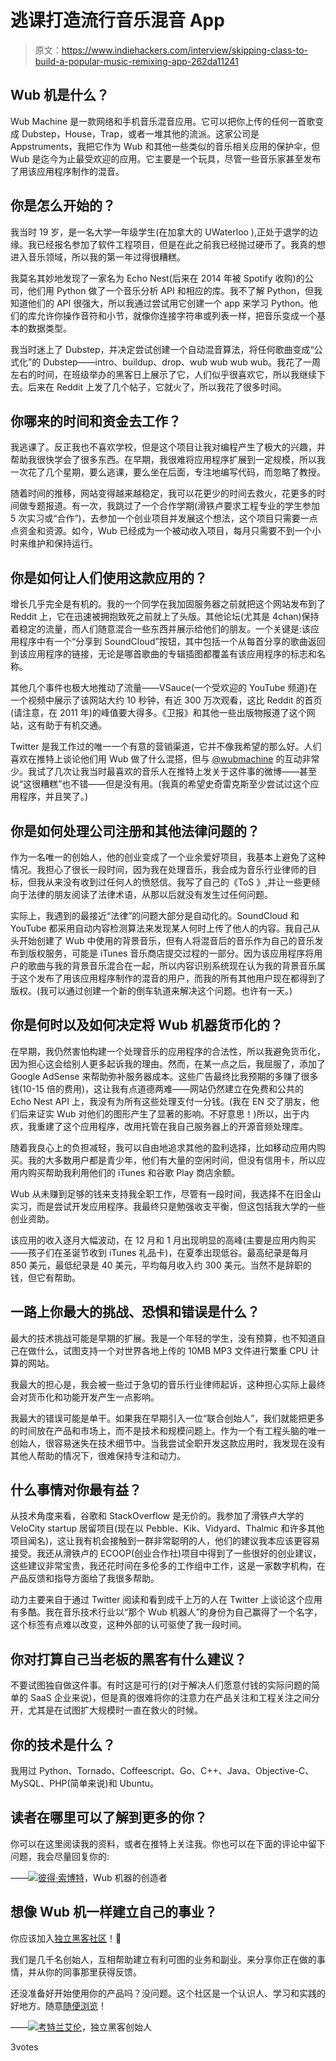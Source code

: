 # 逃课打造流行音乐混音 App

> 原文：<https://www.indiehackers.com/interview/skipping-class-to-build-a-popular-music-remixing-app-262da11241>

## Wub 机是什么？

Wub Machine 是一款网络和手机音乐混音应用。它可以把你上传的任何一首歌变成 Dubstep，House，Trap，或者一堆其他的流派。这家公司是 Appstruments，我把它作为 Wub 和其他一些类似的音乐相关应用的保护伞，但 Wub 是迄今为止最受欢迎的应用。它主要是一个玩具，尽管一些音乐家甚至发布了用该应用程序制作的混音。

## 你是怎么开始的？

我当时 19 岁，是一名大学一年级学生(在加拿大的 UWaterloo ),正处于退学的边缘。我已经报名参加了软件工程项目，但是在此之前我已经抛过硬币了。我真的想进入音乐领域，所以我的第一年过得很糟糕。

我莫名其妙地发现了一家名为 Echo Nest(后来在 2014 年被 Spotify 收购)的公司，他们用 Python 做了一个音乐分析 API 和相应的库。我不了解 Python，但我知道他们的 API 很强大，所以我通过尝试用它创建一个 app 来学习 Python。他们的库允许你操作音符和小节，就像你连接字符串或列表一样，把音乐变成一个基本的数据类型。

我当时迷上了 Dubstep，并决定尝试创建一个自动混音算法，将任何歌曲变成“公式化”的 Dubstep——intro、buildup、drop、wub wub wub wub。我花了一周左右的时间，在班级举办的黑客日上展示了它，人们似乎很喜欢它，所以我继续下去。后来在 Reddit 上发了几个帖子，它就火了，所以我花了很多时间。

## 你哪来的时间和资金去工作？

我逃课了。反正我也不喜欢学校，但是这个项目让我对编程产生了极大的兴趣，并帮助我很快学会了很多东西。在早期，我很难将应用程序扩展到一定规模，所以我一次花了几个星期，要么逃课，要么坐在后面，专注地编写代码，而忽略了教授。

随着时间的推移，网站变得越来越稳定，我可以花更少的时间去救火，花更多的时间做专题报道。有一次，我跳过了一个合作学期(滑铁卢要求工程专业的学生参加 5 次实习或“合作”)，去参加一个创业项目并发展这个想法，这个项目只需要一点点资金和资源。如今，Wub 已经成为一个被动收入项目，每月只需要不到一个小时来维护和保持运行。

## 你是如何让人们使用这款应用的？

增长几乎完全是有机的。我的一个同学在我加固服务器之前就把这个网站发布到了 Reddit 上，它在迅速被拥抱致死之前就上了头版。其他论坛(尤其是 4chan)保持着稳定的流量，而人们随意混合一些东西并展示给他们的朋友。一个关键是:该应用程序中有一个“分享到 SoundCloud”按钮，其中包括一个从每首分享的歌曲返回到该应用程序的链接，无论是哪首歌曲的专辑插图都覆盖有该应用程序的标志和名称。

其他几个事件也极大地推动了流量——VSauce(一个受欢迎的 YouTube 频道)在一个视频中展示了该网站大约 10 秒钟，有近 300 万次观看，这比 Reddit 的首页(请注意，在 2011 年)的峰值要大得多。《卫报》和其他一些出版物报道了这个网站，这有助于有机交通。

Twitter 是我工作过的唯一一个有意的营销渠道，它并不像我希望的那么好。人们喜欢在推特上谈论他们用 Wub 做了什么混搭，但与 [@wubmachine](https://twitter.com/wubmachine) 的互动非常少。我试了几次让我当时最喜欢的音乐人在推特上发关于这件事的微博——甚至说“这很糟糕”也不错——但是没有用。(我真的希望史奇雷克斯至少尝试过这个应用程序，并且笑了。)

## 你是如何处理公司注册和其他法律问题的？

作为一名唯一的创始人，他的创业变成了一个业余爱好项目，我基本上避免了这种情况。我担心了很长一段时间，因为我在处理音乐，我会成为音乐行业律师的目标，但我从来没有收到过任何人的愤怒信。我写了自己的《ToS 》,并让一些更倾向于法律的朋友阅读了法律术语，从那以后就没有发生过任何问题。

实际上，我遇到的最接近“法律”的问题大部分是自动化的。SoundCloud 和 YouTube 都采用自动内容检测算法来发现某人何时上传了他人的内容。我自己从头开始创建了 Wub 中使用的背景音乐，但有人将混音后的音乐作为自己的音乐发布到版权服务，可能是 iTunes 音乐商店提交过程的一部分。因为该应用程序将用户的歌曲与我的背景音乐混合在一起，所以内容识别系统现在认为我的背景音乐属于这个发布了用该应用程序制作的混音的用户，而我的所有其他用户现在都得到了版权。(我可以通过创建一个新的倒车轨道来解决这个问题。也许有一天。)

## 你是何时以及如何决定将 Wub 机器货币化的？

在早期，我仍然害怕构建一个处理音乐的应用程序的合法性，所以我避免货币化，因为担心这会给别人更多起诉我的理由。然而，在某一点之后，我屈服了，添加了 Google AdSense 来帮助弥补服务器成本。这些广告最终比我预期的多赚了很多钱(10-15 倍的费用)，这让我有点道德两难——网站仍然建立在免费和公共的 Echo Nest API 上，我没有为所有这些处理支付一分钱。(我在 EN 交了朋友，他们后来证实 Wub 对他们的图形产生了显著的影响。不好意思！)所以，出于内疚，我重建了这个应用程序，改用托管在我自己服务器上的开源音频处理库。

随着我良心上的负担减轻，我可以自由地追求其他的盈利选择，比如移动应用内购买。我的大多数用户都是青少年，他们有大量的空闲时间，但没有信用卡，所以应用内购买帮助我利用他们的 iTunes 和谷歌 Play 商店余额。

Wub 从未赚到足够的钱来支持我全职工作，尽管有一段时间，我选择不在旧金山实习，而是尝试开发应用程序。我最终只是勉强收支平衡，但这包括我大学的一些创业资助。

该应用的收入逐月大幅波动，在 12 月和 1 月出现明显的高峰(主要是应用内购买——孩子们在圣诞节收到 iTunes 礼品卡)，在夏季出现低谷。最高纪录是每月 850 美元，最低纪录是 40 美元，平均每月收入约 300 美元。当然不是辞职的钱，但它有帮助。

## 一路上你最大的挑战、恐惧和错误是什么？

最大的技术挑战可能是早期的扩展。我是一个年轻的学生，没有预算，也不知道自己在做什么，试图支持一个对世界各地上传的 10MB MP3 文件进行繁重 CPU 计算的网站。

我最大的担心是，我会被一些过于急切的音乐行业律师起诉，这种担心实际上最终会对货币化和功能开发产生一点影响。

我最大的错误可能是单干。如果我在早期引入一位“联合创始人”，我们就能把更多的时间放在产品和市场上，而不是技术和规模问题上。作为一个有工程头脑的唯一创始人，很容易迷失在技术细节中。当我尝试全职开发这款应用时，我发现在没有其他人帮助的情况下，很难保持专注和动力。

## 什么事情对你最有益？

从技术角度来看，谷歌和 StackOverflow 是无价的。我参加了滑铁卢大学的 VeloCity startup 居留项目(现在以 Pebble、Kik、Vidyard、Thalmic 和许多其他项目闻名)，这让我有机会接触到一群非常聪明的人，他们的建议我本应该更容易接受。我还从滑铁卢的 ECOOP(创业合作社)项目中得到了一些很好的创业建议，这些建议非常宝贵，我还花时间在多伦多的工作组中工作，这是一家数字机构，在产品反馈和指导方面给了我很多帮助。

动力主要来自于通过 Twitter 阅读和看到成千上万的人在 Twitter 上谈论这个应用有多酷。我在音乐技术行业以“那个 Wub 机器人”的身份为自己赢得了一个名字，这个标签有点难以改变，这种外部的认可驱使了我一段时间。

## 你对打算自己当老板的黑客有什么建议？

不要试图独自做这件事。有时这是可行的(对于解决人们愿意付钱的实际问题的简单的 SaaS 企业来说)，但是真的很难将你的注意力在产品关注和工程关注之间分开，尤其是在试图扩大规模时一直在救火的时候。

## 你的技术是什么？

我用过 Python、Tornado、Coffeescript、Go、C++、Java、Objective-C、MySQL、PHP(简单来说)和 Ubuntu。

## 读者在哪里可以了解到更多的你？

你可以在这里阅读我的资料，或者在推特上关注我。你也可以在下面的评论中留下问题，我会尽量回复你的:

——[<picture id="ember5264654" class="user-avatar ember-view user-link__avatar">![](img/82bd3bb4769a3aa1cd13889ee7c0fa91.png)</picture>彼得·索博特](/PeterSobot?id=the-wub-machine-owner)，Wub 机器的创造者

## 想像 Wub 机一样建立自己的事业？

你应该加入[独立黑客社区](/)！🤗

我们是几千名创始人，互相帮助建立有利可图的业务和副业。来分享你正在做的事情，并从你的同事那里获得反馈。

还没准备好开始使用你的产品吗？没问题。这个社区是一个认识人、学习和实践的好地方。随意[随便浏览](/)！

——[<picture id="ember5264659" class="user-avatar ember-view user-link__avatar">![](img/82bd3bb4769a3aa1cd13889ee7c0fa91.png)</picture>考特兰艾伦](/csallen?id=ibTLPyjwVebnZjMGKvz6ztarnuV2)，独立黑客创始人

3votes